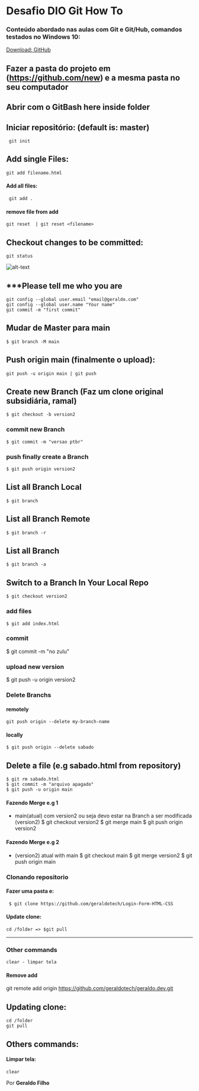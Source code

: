 # Desafio DIO Git How To
### Conteúdo abordado nas aulas com Git e Git/Hub, comandos testados no Windows 10:

[Download: GitHub](https://git-scm.com/downloads)

## Fazer a pasta do projeto em (https://github.com/new) e a mesma pasta no seu computador

## Abrir com o GitBash here inside folder
    
## Iniciar repositório: (default is: master)
     git init


## Add single Files:
    git add filename.html
    
#### Add all files:

     git add .
     
#### remove file from add
    git reset  | git reset <filename>

## Checkout changes to be committed:

    git status
    
  ![alt-text](https://raw.githubusercontent.com/geraldotech/Git-How-TO/main/img/gitstatus.jpg)
    

## ***Please tell me who you are

    git config --global user.email "email@geraldo.com"
    git config --global user.name "Your name"
    git commit -m "first commit"

## Mudar de Master para main
    $ git branch -M main

## Push origin main (finalmente o upload):
    git push -u origin main | git push

## Create new Branch (Faz um clone original subsidiária, ramal)
    $ git checkout -b version2

### commit new Branch

    $ git commit -m "versao ptbr"

### push finally create a Branch
    $ git push origin version2


## List all Branch Local
    $ git branch
    
## List all Branch Remote
    $ git branch -r
    
## List all Branch
    $ git branch -a
    
## Switch to a Branch In Your Local Repo
    $ git checkout version2

### add files
    $ git add index.html
### commit
$ git commit -m "no zulu"

### upload new version
$ git push -u origin version2

### Delete Branchs

#### remotely
    git push origin --delete my-branch-name

#### locally
    $ git push origin --delete sabado
    
## Delete a file (e.g sabado.html from repository)
    $ git rm sabado.html
    $ git commit -m "arquivo apagado"
    $ git push -u origin main

#### Fazendo Merge e.g 1
- main(atual) com version2 ou seja devo estar na Branch a ser modificada (version2)
    $ git checkout version2
    $ git merge main
    $ git push origin version2
    
#### Fazendo Merge e.g 2
- (version2) atual with main
$ git checkout main
$ git merge version2
$ git push origin main


### Clonando repositorio

#### Fazer uma pasta e:
     $ git clone https://github.com/geraldotech/Login-Form-HTML-CSS

#### Update clone:
    cd /folder => $git pull
    
    
---  
  
### Other commands
    clear - limpar tela
   


#### Remove add
git remote add origin https://github.com/geraldotech/geraldo.dev.git
    
    
   ## Updating clone:
    cd /folder
    git pull


## Others commands:
#### Limpar tela:
    clear

    
Por **Geraldo Filho**

    
    
    








